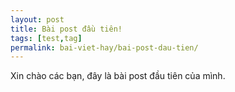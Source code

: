 ```yaml
---
layout: post
title: Bài post đầu tiên!
tags: [test,tag]
permalink: bai-viet-hay/bai-post-dau-tien/
---
```


Xin chào các bạn, đây là bài post đầu tiên của mình.